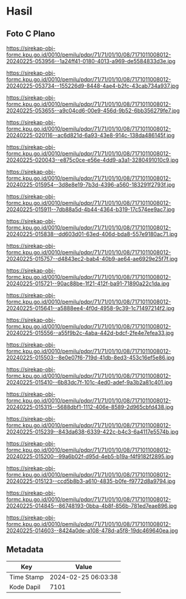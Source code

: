 # Hasil

## Foto C Plano

https://sirekap-obj-formc.kpu.go.id/0010/pemilu/pdpr/71/71/01/10/08/7171011008012-20240225-053956--1a24ff41-0180-4013-a969-de5584833d3e.jpg

https://sirekap-obj-formc.kpu.go.id/0010/pemilu/pdpr/71/71/01/10/08/7171011008012-20240225-053734--155226d9-8448-4ae4-b2fc-43cab734a937.jpg

https://sirekap-obj-formc.kpu.go.id/0010/pemilu/pdpr/71/71/01/10/08/7171011008012-20240225-053655--a9c04cd6-00e9-456d-9b52-6bb356279fe7.jpg

https://sirekap-obj-formc.kpu.go.id/0010/pemilu/pdpr/71/71/01/10/08/7171011008012-20240225-020116--ac6d821d-6a93-43e8-914c-138da486145f.jpg

https://sirekap-obj-formc.kpu.go.id/0010/pemilu/pdpr/71/71/01/10/08/7171011008012-20240225-020043--e875c0ce-e56e-4dd9-a3a1-3280491010c9.jpg

https://sirekap-obj-formc.kpu.go.id/0010/pemilu/pdpr/71/71/01/10/08/7171011008012-20240225-015954--3d8e8e19-7b3d-4396-a560-183291f2793f.jpg

https://sirekap-obj-formc.kpu.go.id/0010/pemilu/pdpr/71/71/01/10/08/7171011008012-20240225-015911--7db88a5d-4b44-4364-b319-17c574ee9ac7.jpg

https://sirekap-obj-formc.kpu.go.id/0010/pemilu/pdpr/71/71/01/10/08/7171011008012-20240225-015838--dd603d01-63ed-406d-bda8-557e9180ac71.jpg

https://sirekap-obj-formc.kpu.go.id/0010/pemilu/pdpr/71/71/01/10/08/7171011008012-20240225-015757--d4843ec2-bab4-40b9-ae64-ae6929e25f7f.jpg

https://sirekap-obj-formc.kpu.go.id/0010/pemilu/pdpr/71/71/01/10/08/7171011008012-20240225-015721--90ac88be-1f21-412f-ba91-71890a22c1da.jpg

https://sirekap-obj-formc.kpu.go.id/0010/pemilu/pdpr/71/71/01/10/08/7171011008012-20240225-015641--a5888ee4-4f0d-4958-9c39-1c71497214f2.jpg

https://sirekap-obj-formc.kpu.go.id/0010/pemilu/pdpr/71/71/01/10/08/7171011008012-20240225-015556--a55f9b2c-4aba-442d-bdcf-2fe4e7efea33.jpg

https://sirekap-obj-formc.kpu.go.id/0010/pemilu/pdpr/71/71/01/10/08/7171011008012-20240225-015503--8e0e07f6-719d-41db-8ed3-453c16ef5e86.jpg

https://sirekap-obj-formc.kpu.go.id/0010/pemilu/pdpr/71/71/01/10/08/7171011008012-20240225-015410--6b83dc7f-101c-4ed0-adef-9a3b2a81c401.jpg

https://sirekap-obj-formc.kpu.go.id/0010/pemilu/pdpr/71/71/01/10/08/7171011008012-20240225-015315--5688dbf1-1112-406e-8589-2d965cbfd438.jpg

https://sirekap-obj-formc.kpu.go.id/0010/pemilu/pdpr/71/71/01/10/08/7171011008012-20240225-015239--843da638-6339-422c-b4c3-6a4117e5574b.jpg

https://sirekap-obj-formc.kpu.go.id/0010/pemilu/pdpr/71/71/01/10/08/7171011008012-20240225-015200--99a6b02f-d95d-4eb5-b19a-f4f9182f2895.jpg

https://sirekap-obj-formc.kpu.go.id/0010/pemilu/pdpr/71/71/01/10/08/7171011008012-20240225-015123--ccd5b8b3-a610-4835-b0fe-f9772d8a9794.jpg

https://sirekap-obj-formc.kpu.go.id/0010/pemilu/pdpr/71/71/01/10/08/7171011008012-20240225-014845--86748193-0bba-4b8f-856b-781ed7eae896.jpg

https://sirekap-obj-formc.kpu.go.id/0010/pemilu/pdpr/71/71/01/10/08/7171011008012-20240225-014603--8424a0de-a108-478d-a5f8-19dc469640ea.jpg


## Metadata

| Key        | Value               |
| ---------- | ------------------- |
| Time Stamp | 2024-02-25 06:03:38 |
| Kode Dapil | 7101                |



